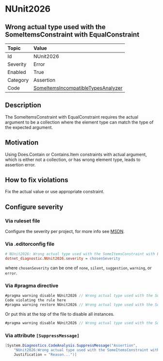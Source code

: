 # NUnit2026

## Wrong actual type used with the SomeItemsConstraint with EqualConstraint

| Topic    | Value
| :--      | :--
| Id       | NUnit2026
| Severity | Error
| Enabled  | True
| Category | Assertion
| Code     | [SomeItemsIncompatibleTypesAnalyzer](https://github.com/nunit/nunit.analyzers/blob/4.1.0/src/nunit.analyzers/SomeItemsIncompatibleTypes/SomeItemsIncompatibleTypesAnalyzer.cs)

## Description

The SomeItemsConstraint with EqualConstraint requires the actual argument to be a collection where the element type can
match the type of the expected argument.

## Motivation

Using Does.Contain or Contains.Item constraints with actual argument, which is either not a collection, or has wrong
element type, leads to assertion error.

## How to fix violations

Fix the actual value or use appropriate constraint.

<!-- start generated config severity -->
## Configure severity

### Via ruleset file

Configure the severity per project, for more info see
[MSDN](https://learn.microsoft.com/en-us/visualstudio/code-quality/using-rule-sets-to-group-code-analysis-rules?view=vs-2022).

### Via .editorconfig file

```ini
# NUnit2026: Wrong actual type used with the SomeItemsConstraint with EqualConstraint
dotnet_diagnostic.NUnit2026.severity = chosenSeverity
```

where `chosenSeverity` can be one of `none`, `silent`, `suggestion`, `warning`, or `error`.

### Via #pragma directive

```csharp
#pragma warning disable NUnit2026 // Wrong actual type used with the SomeItemsConstraint with EqualConstraint
Code violating the rule here
#pragma warning restore NUnit2026 // Wrong actual type used with the SomeItemsConstraint with EqualConstraint
```

Or put this at the top of the file to disable all instances.

```csharp
#pragma warning disable NUnit2026 // Wrong actual type used with the SomeItemsConstraint with EqualConstraint
```

### Via attribute `[SuppressMessage]`

```csharp
[System.Diagnostics.CodeAnalysis.SuppressMessage("Assertion",
    "NUnit2026:Wrong actual type used with the SomeItemsConstraint with EqualConstraint",
    Justification = "Reason...")]
```
<!-- end generated config severity -->
